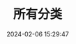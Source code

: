---
title: 所有分类
date: 2024-02-06 15:29:47
type: "categories"
layout: "categories"
comments: false
---